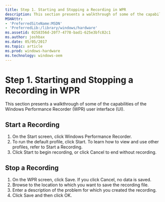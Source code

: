 ```yaml
---
title: Step 1. Starting and Stopping a Recording in WPR
description: This section presents a walkthrough of some of the capabilities of the Windows Performance Recorder (WPR) user interface (UI).
MSHAttr:
- 'PreferredSiteName:MSDN'
- 'PreferredLib:/library/windows/hardware'
ms.assetid: 0258356d-20f7-4778-bad1-625e3bfc82c1
ms.author: joshbax
ms.date: 05/05/2017
ms.topic: article
ms.prod: windows-hardware
ms.technology: windows-oem
---
```


# Step 1. Starting and Stopping a Recording in WPR


This section presents a walkthrough of some of the capabilities of the Windows Performance Recorder (WPR) user interface (UI).

## Start a Recording


1.  On the Start screen, click Windows Performance Recorder.
2.  To run the default profile, click Start. To learn how to view and use other profiles, refer to Start a Recording.
3.  Click Start to begin recording, or click Cancel to end without recording.

## Stop a Recording


1.  On the WPR screen, click Save. If you click Cancel, no data is saved.
2.  Browse to the location to which you want to save the recording file.
3.  Enter a description of the problem for which you created the recording.
4.  Click Save and then click OK.

 

 






